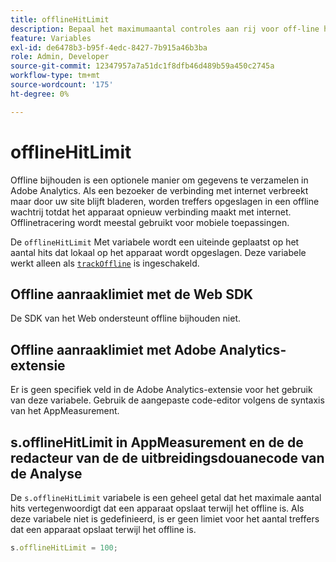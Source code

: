 ```yaml
---
title: offlineHitLimit
description: Bepaal het maximumaantal controles aan rij voor off-line het volgen.
feature: Variables
exl-id: de6478b3-b95f-4edc-8427-7b915a46b3ba
role: Admin, Developer
source-git-commit: 12347957a7a51dc1f8dfb46d489b59a450c2745a
workflow-type: tm+mt
source-wordcount: '175'
ht-degree: 0%

---
```


# offlineHitLimit

Offline bijhouden is een optionele manier om gegevens te verzamelen in Adobe Analytics. Als een bezoeker de verbinding met internet verbreekt maar door uw site blijft bladeren, worden treffers opgeslagen in een offline wachtrij totdat het apparaat opnieuw verbinding maakt met internet. Offlinetracering wordt meestal gebruikt voor mobiele toepassingen.

De `offlineHitLimit` Met variabele wordt een uiteinde geplaatst op het aantal hits dat lokaal op het apparaat wordt opgeslagen. Deze variabele werkt alleen als [`trackOffline`](trackoffline.md) is ingeschakeld.

## Offline aanraaklimiet met de Web SDK

De SDK van het Web ondersteunt offline bijhouden niet.

## Offline aanraaklimiet met Adobe Analytics-extensie

Er is geen specifiek veld in de Adobe Analytics-extensie voor het gebruik van deze variabele. Gebruik de aangepaste code-editor volgens de syntaxis van het AppMeasurement.

## s.offlineHitLimit in AppMeasurement en de de redacteur van de de uitbreidingsdouanecode van de Analyse

De `s.offlineHitLimit` variabele is een geheel getal dat het maximale aantal hits vertegenwoordigt dat een apparaat opslaat terwijl het offline is. Als deze variabele niet is gedefinieerd, is er geen limiet voor het aantal treffers dat een apparaat opslaat terwijl het offline is.

```js
s.offlineHitLimit = 100;
```
